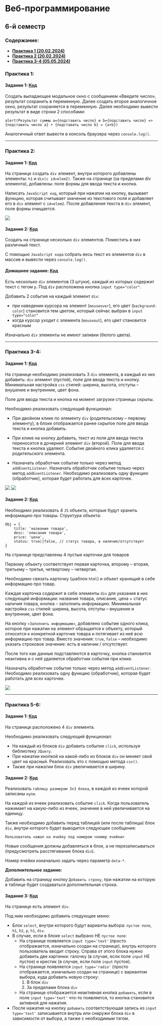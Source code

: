 #  Веб-программирование

## 6-й семестр

### Содержание:
 - [**Практика 1 (20.02.2024)**](#практика-1)
 - [**Практика 2 (20.02.2024)**](#практика-2)
 - [**Практика 3-4 (05.05.2024)**](#практика-3-4)

### Практика 1:

#### Задание 1: <a href="https://github.com/Breez97/WebProjects/tree/main/6-th%20Module/Practice_1">Код</a>

Создать выпадающее модальное окно с сообщением «Введите число»,
результат сохранить в переменную. Далее создать второе аналогичное окно,
результат сохраняется в переменную.
Далее необходимо вывести результат в виде строки 2 способами:

`alert(Результат суммы a={подставить число} и b={подставить число}
=> {подставить число a} + {подставить число b} = {a+b})`

Аналогичный ответ вывести в консоль браузера через `console.log()`.

---

### Практика 2:

#### Задание 1: <a href="https://github.com/Breez97/WebProjects/tree/main/6-th%20Module/Practice_2/Task_1">Код</a>

На странице создать `div` элемент, внутри которого добавлены элементы:
`h1` и `div(с id=elem2)`. Также на странице (за пределами div элемента),
добавлены: поле формы для ввода текста и кнопка.

Написать `JavaScript код`, который при нажатии на кнопку, вызывает
функцию, которая считывает значение из текстового поля и добавляет его в
`div` элемент с `id=elem2`.
После добавления текста в `div` элемент, поле формы очищается.

![](./misc/Practice_2/Practice_2.png)

#### Задание 2: <a href="https://github.com/Breez97/WebProjects/tree/main/6-th%20Module/Practice_2/Task_2">Код</a>

Создать на странице несколько `div` элементов. Поместить в них различный текст.

С помощью `JavaScript кода` собрать весь текст из элементов `div` в массив и вывести через `console.log()`.

#### Домашнее задание: <a href="https://github.com/Breez97/WebProjects/tree/main/6-th%20Module/Hometasks/Hometask_Practice_1_2">Код</a>

Есть несколько `div` элементов (3 штуки), каждый из которых содержит текст с тегом `p`.
Под `div` расположена кнопка `input type="color"`.

Добавить 2 события на каждый элемент `div`:

- при наведении курсора на элемент (`mouseover`), его цвет (`background-color`) становится тем цветом, который сейчас выбран в `input type="color"`
- когда курсор уходит с элемента (`mouseout`), его цвет становится красным

Изначально `div` элементы не имеют заливки (белого цвета).

---

### Практика 3-4:

#### Задание 1: <a href="https://github.com/Breez97/WebProjects/tree/main/6-th%20Module/Practice_3_4/Task_1">Код</a>

На странице необходимо реализовать 3 `div` элемента, в каждый из них
добавить: `div` элемент (пустой), поле для ввода текста и кнопку. Минимальная
настройка `css` стилей: ширина, высота, отступы – внушение и внутренние, цвет
фона.

Поле для ввода текста и кнопка на момент загрузки страницы скрыты.

Необходимо реализовать следующий функционал:

- При двойном клике по элементу `div` (родительскому – первому
элементу), в блоке отображается ранее скрытое поле для ввода текста и кнопка
добавить.

- При клике на кнопку добавить, текст из поля для ввода текста
переносится в дочерний элемент `div` (второй). Поле для ввода текста и кнопка
удаляют. Событие двойного клика удаляется с родительского элемента.

- Назначать обработчик событие только через метод `addEventListener`.
Назначать обработчик событие только через метод `addEventListener`.
Необходимо реализовать одну функцию (обработчик), которая будет работать
для всех карточек.

![](./misc/Practice_3_4/Practice_3_Task_1_1.png)
![](./misc/Practice_3_4/Practice_3_Task_1_2.png)

#### Задание 2: <a href="https://github.com/Breez97/WebProjects/tree/main/6-th%20Module/Practice_3_4/Task_2">Код</a>

Необходимо реализовать 4 `JS` объекта, которые будут хранить
информацию про товары. Структура объекта:
```
Obj = {
	title: 'название товара',
	desc: 'описание товара',
	price: 'цена',
	status: true||false, // статус товара, в наличие/отсутствует
}
```

На странице представлены 4 пустые карточки для товаров

Первому объекту соответствует первая карточка, второму – вторая, третьему – третья, четвертому – четвертая.

Необходимо связать карточку (шаблон `html`) и объект хранящий в себе информацию про товар.

Каждая карточка содержит в себе элементы `div` для указания в них следующей информации: названия товара, описание, цена + статус наличия товара, кнопка – заполнить информацию. Минимальная настройка `css` стилей: ширина, высота, отступы – внушение и внутренние, цвет фона.

На кнопку `«Заполнить информацию»`, добавлено событие одного клика, которое при нажатии на элемент обращается к объекту, который относится к конкретной карточке товара и потягивает из неё всю информацию про товар. Вместо значения: `true`, `false` – необходимо указать строковое значение: есть в наличии / отсутствует.

После того как данные подставляются в карточку, кнопка становится неактивна и с неё удаляется обработчик события при клике.

Назначать обработчик событие только через метод `addEventListener`. Необходимо реализовать одну функцию (обработчик), которая будет работать для всех карточек.

![](./misc/Practice_3_4/Practice_3_Task_2.png)

---

### Практика 5-6:

#### Задание 1: <a href="https://github.com/Breez97/WebProjects/tree/main/6-th%20Module/Practice_5_6/Task_1">Код</a>

На странице расположено 4 `div` элемента.

Необходимо реализовать следующий функционал:

- На каждый из блоков `div` добавить событие `click`, используя библиотеку `JQuery`.
- При нажатии кнопкой на какой-либо из блоков `div` он меняет свой цвет на красный. Реализовать это с помощью метода `css()`.
- Также при нажатии блок `div` увеличивается в ширину.

#### Задание 2: <a href="https://github.com/Breez97/WebProjects/tree/main/6-th%20Module/Practice_5_6/Task_2">Код</a>

Реализовать `таблицу размером 3x3 блока`, в каждой из ячеек которой записаны `нули`.

На каждой из ячеек реализовать событие `click`. Когда пользователь нажимает на какую-либо из ячеек, значение в ней увеличивается на единицу.

Также необходимо добавить перед таблицей (или после таблицы) блок `div`, внутри которого будет выводится следующее сообщение:

```
Пользователь нажал на ячейку под номером <номер ячейки>
```

Новые сообщения должны добавляться в блок, а не перезаписываться (предусмотреть расстягивание блока `div`).

Номер ячейки изначально задать через параметр `data-*`.

**Дополнительное задание:**

Добавить на страницу кнопку `Добавить строку`, при нажатии на которую в таблице будет создаваться дополнительная строка.

#### Задание 3: <a href="https://github.com/Breez97/WebProjects/tree/main/6-th%20Module/Practice_5_6/Task_3">Код</a>
На странице есть элемент `div`.

Под ним необходимо добавить следующее меню:
- Блок `select`, внутри которого будут варианты выбора: `пустое поле`, `h1`, `h2`, `p`, `h1`, `div`.
- В случае, если в блоке `select` выбрано НЕ `пустое поле`:
	- На странице появляется `input type='text'` (просто отображается, изначально создан на странице), внутрь которого пользователь вводит строку. Справа от этого блока нужно добавить две картинки: галочку (в случае, если поле `input` НЕ пустое) и крестик (в случае, если поле `input` пустое).
	- На странице появляется `input type='radio'` (просто отображается, изначально создан на странице) с вариантом выбора, куда добавить новую строку:
		1. В блок `div`
		2. За пределами блока `div`
	- На странице отображается неактивная кнопка `добавить`, если в поле `input type='text'` что-то появляется, то кнопка становится активной для нажатия.
- После нажатия на кнопку `добавить` соответствующая запись из `input type='text'` записывается внутрь или снаружи блока `div` в зависимости от выбора, а также с необходимым тэгом.